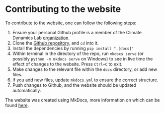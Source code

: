 # Contributing to the website
To contribute to the website, one can follow the following steps:

1. Ensure your personal Github profile is a member of the Climate Dynamics Lab [organization](https://github.com/orgs/Climate-Dynamics-Lab/people).
2. Clone the [Github repository](https://github.com/Climate-Dynamics-Lab/Wiki), and `cd` into it.
3. Install the dependencies by running `pip install ".[docs]"`
4. Within terminal in the directory of the repo, run `mkdocs serve` (or possibly `python -m mkdocs serve` on Windows) to see in live time the effect 
of changes to the website. Press `Ctrl+C` to exit. 
5. Make changes to the relevant file within the `docs` directory, or add new files. 
6. If you add new files, update `mkdocs.yml` to ensure the correct structure.
7. Push changes to Github, and the website should be updated automatically.

The website was created using MkDocs, more information on which can be found [here](mkdocs.md).

